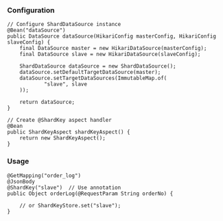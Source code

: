 ### Configuration

    // Configure ShardDataSource instance
    @Bean("dataSource")
    public DataSource dataSource(HikariConfig masterConfig, HikariConfig slaveConfig) {
        final DataSource master = new HikariDataSource(masterConfig);
        final DataSource slave = new HikariDataSource(slaveConfig);

        ShardDataSource dataSource = new ShardDataSource();
        dataSource.setDefaultTargetDataSource(master);
        dataSource.setTargetDataSources(ImmutableMap.of(
                "slave", slave
        ));

        return dataSource;
    }
    
    // Create @ShardKey aspect handler
    @Bean
    public ShardKeyAspect shardKeyAspect() {
        return new ShardKeyAspect();
    }

### Usage

    @GetMapping("order_log")
    @JsonBody
    @ShardKey("slave")  // Use annotation
    public Object orderLog(@RequestParam String orderNo) {
    
        // or ShardKeyStore.set("slave");
    }
